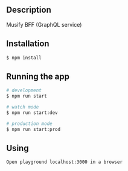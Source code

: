 
## Description

Musify BFF (GraphQL service)

## Installation

```bash
$ npm install
```

## Running the app

```bash
# development
$ npm run start

# watch mode
$ npm run start:dev

# production mode
$ npm run start:prod
```
## Using

```bash
Open playground localhost:3000 in a browser
```

